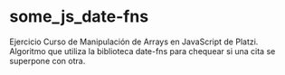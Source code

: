 # some_js_date-fns
Ejercicio Curso de Manipulación de Arrays en JavaScript de Platzi. Algoritmo que utiliza la biblioteca date-fns para chequear si una cita se superpone con otra.
